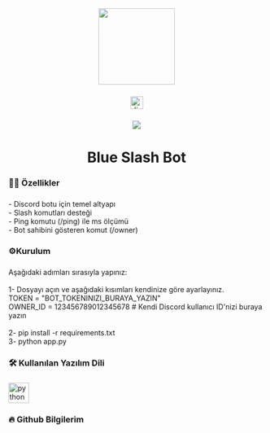 <div align="center">
  <img height="150" src="https://user-images.githubusercontent.com/74038190/212257468-1e9a91f1-b626-4baa-b15d-5c385dfa7ed2.gif"  />
</div>

###

<div align="center">
  <a href="https://discord.com/users/331188493353091075" target="_blank">
    <img src="https://img.shields.io/static/v1?message=Discord&logo=discord&label=&color=7289DA&logoColor=white&labelColor=&style=for-the-badge" height="25" alt="discord logo"  />
  </a>
</div>

###

<div align="center">
  <img src="https://visitor-badge.laobi.icu/badge?page_id=proxyhk.proxyhk&"  />
</div>

###

<h1 align="center">Blue Slash Bot</h1>

###

<h3 align="left">👩‍💻 Özellikler</h3>

###

<p align="left">- Discord botu için temel altyapı<br>- Slash komutları desteği<br>- Ping komutu (/ping) ile ms ölçümü<br>- Bot sahibini gösteren komut (/owner)</p>

###

<h3 align="left">⚙️Kurulum</h3>

###

<p align="left">Aşağıdaki adımları sırasıyla yapınız:<br><br>1- Dosyayı açın ve aşağıdaki kısımları kendinize göre ayarlayınız.<br>TOKEN = "BOT_TOKENINIZI_BURAYA_YAZIN"<br>OWNER_ID = 123456789012345678  # Kendi Discord kullanıcı ID'nizi buraya yazın<br><br>2- pip install -r requirements.txt<br>3- python app.py</p>

###

<h3 align="left">🛠 Kullanılan Yazılım Dili</h3>

###

<div align="left">
  <img src="https://cdn.jsdelivr.net/gh/devicons/devicon/icons/python/python-original-wordmark.svg" height="40" alt="python logo"  />
</div>

###

<h3 align="left">🔥 Github Bilgilerim</h3>

###
